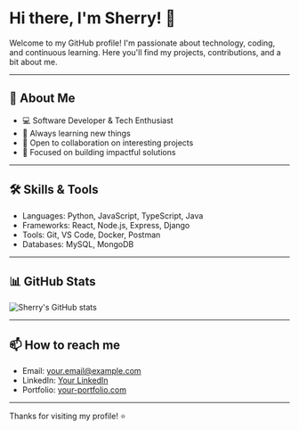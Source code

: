# Hi there, I'm Sherry! 👋

Welcome to my GitHub profile! I'm passionate about technology, coding, and continuous learning. Here you'll find my projects, contributions, and a bit about me.

---

## 🚀 About Me
- 💻 Software Developer & Tech Enthusiast
- 🌱 Always learning new things
- 🤝 Open to collaboration on interesting projects
- 🎯 Focused on building impactful solutions

---

## 🛠️ Skills & Tools
- Languages: Python, JavaScript, TypeScript, Java
- Frameworks: React, Node.js, Express, Django
- Tools: Git, VS Code, Docker, Postman
- Databases: MySQL, MongoDB

---

## 📊 GitHub Stats
![Sherry's GitHub stats](https://github-readme-stats.vercel.app/api?username=sherry869&show_icons=true&theme=radical)

---

## 📫 How to reach me
- Email: your.email@example.com
- LinkedIn: [Your LinkedIn](https://www.linkedin.com/in/yourprofile)
- Portfolio: [your-portfolio.com](https://your-portfolio.com)

---

Thanks for visiting my profile! ⭐️
